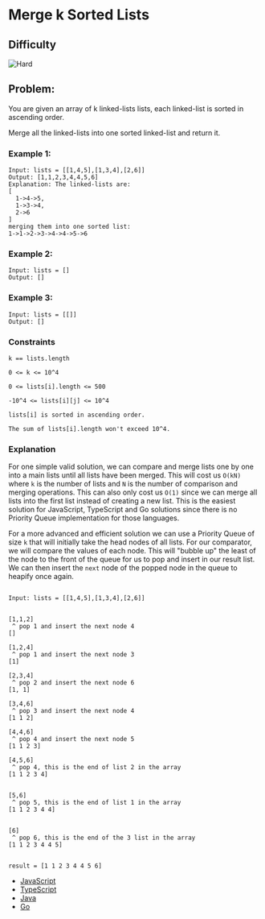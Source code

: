 # Merge k Sorted Lists

## Difficulty

<!-- choose one -->

![Hard](https://img.shields.io/badge/hard-d9534f?style=for-the-badge&logoColor=white)

## Problem:

You are given an array of k linked-lists lists, each linked-list is sorted in ascending order.

Merge all the linked-lists into one sorted linked-list and return it.

<!-- any examples -->

### Example 1:

```
Input: lists = [[1,4,5],[1,3,4],[2,6]]
Output: [1,1,2,3,4,4,5,6]
Explanation: The linked-lists are:
[
  1->4->5,
  1->3->4,
  2->6
]
merging them into one sorted list:
1->1->2->3->4->4->5->6

```

### Example 2:

```
Input: lists = []
Output: []
```

### Example 3:

```
Input: lists = [[]]
Output: []
```

### Constraints

`k == lists.length`

`0 <= k <= 10^4`

`0 <= lists[i].length <= 500`

`-10^4 <= lists[i][j] <= 10^4`

`lists[i] is sorted in ascending order.`

`The sum of lists[i].length won't exceed 10^4.`

<!-- <details> -->
  <!-- <summary>Solutions (Click to expand)</summary> -->

### Explanation

For one simple valid solution, we can compare and merge lists one by one into a main lists until all lists have been merged. This will cost us `O(kN)` where `k` is the number of lists and `N` is the number of comparison and merging operations. This can also only cost us `O(1)` since we can merge all lists into the first list instead of creating a new list. This is the easiest solution for JavaScript, TypeScript and Go solutions since there is no Priority Queue implementation for those languages.

For a more advanced and efficient solution we can use a Priority Queue of size `k` that will initially take the head nodes of all lists. For our comparator, we will compare the values of each node. This will "bubble up" the least of the node to the front of the queue for us to pop and insert in our result list. We can then insert the `next` node of the popped node in the queue to heapify once again.

```

Input: lists = [[1,4,5],[1,3,4],[2,6]]


[1,1,2]
 ^ pop 1 and insert the next node 4
[]

[1,2,4]
 ^ pop 1 and insert the next node 3
[1]

[2,3,4]
 ^ pop 2 and insert the next node 6
[1, 1]

[3,4,6]
 ^ pop 3 and insert the next node 4
[1 1 2]

[4,4,6]
 ^ pop 4 and insert the next node 5
[1 1 2 3]

[4,5,6]
 ^ pop 4, this is the end of list 2 in the array
[1 1 2 3 4]


[5,6]
 ^ pop 5, this is the end of list 1 in the array
[1 1 2 3 4 4]


[6]
 ^ pop 6, this is the end of the 3 list in the array
[1 1 2 3 4 4 5]


result = [1 1 2 3 4 4 5 6]
```

- [JavaScript](./merge-k-sorted-lists.js)
- [TypeScript](./merge-k-sorted-lists.ts)
- [Java](./merge-k-sorted-lists.java)
- [Go](./merge-k-sorted-lists.go)
<!-- </details> -->
